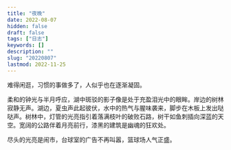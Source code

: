 ```yaml
---
title: "夜晚"
date: 2022-08-07
hidden: false
draft: false
tags: ["日志"]
keywords: []
description: ""
slug: "20220807"
lastmod: 2022-11-25
---
```


难得闲逛，习惯的事做多了，人似乎也在逐渐凝固。

柔和的钟光与半月呼应，湖中斑驳的影子像是处于充盈泪光中的眼眸。岸边的树林寂静无声。湖边，夏虫声此起彼伏，水中的热气与腥味袭来，脚步在木板上发出哒哒声。树林中，灯管的光亮指引着落满枝叶的破败石路，树干如鱼刺插向深蓝的天空。宽阔的公路伴着月亮前行，漆黑的建筑是幽魂的狂欢处。

尽头的光亮是闹市，台球室的广告不再叫嚣，篮球场人气正盛。